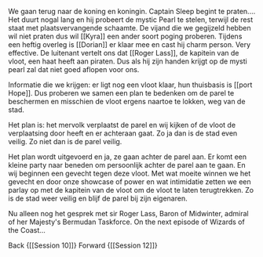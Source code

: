 We gaan terug naar de koning en koningin. Captain Sleep begint te praten.... Het duurt nogal lang en hij probeert de mystic Pearl te stelen, terwijl de rest staat met plaatsvervangende schaamte. De vijand die we gegijzeld hebben wil niet praten dus wil [[Kyra]] een ander soort poging proberen. Tijdens een heftig overleg is [[Dorian]] er klaar mee en cast hij charm person. Very effective. De luitenant vertelt ons dat [[Roger Lass]], de kapitein van de vloot, een haat heeft aan piraten. Dus als hij zijn handen krijgt op de mysti pearl zal dat niet goed aflopen voor ons. 

Informatie die we krijgen: er ligt nog een vloot klaar, hun thuisbasis is [[port Hope]]. Dus proberen we samen een plan te bedenken om de parel te beschermen en misschien de vloot ergens naartoe te lokken, weg van de stad.

Het plan is: het mervolk verplaatst de parel en wij kijken of de vloot de verplaatsing door heeft en er achteraan gaat. Zo ja dan is de stad even veilig. Zo niet dan is de parel veilig. 

Het plan wordt uitgevoerd en ja, ze gaan achter de parel aan. Er komt een kleine party naar beneden om persoonlijk achter de parel aan te gaan. En wij beginnen een gevecht tegen deze vloot. Met wat moeite winnen we het gevecht en door onze showcase of power en wat intimidatie zetten we een parlay op met de kapitein van de vloot om de vloot te laten terugtrekken. Zo is de stad weer veilig en blijf de parel bij zijn eigenaren. 

Nu alleen nog het gesprek met sir Roger Lass, Baron of Midwinter, admiral of her Majesty's Bermudan Taskforce. On the next episode of Wizards of the Coast…

Back {[[Session 10]]}
Forward {[[Session 12]]}